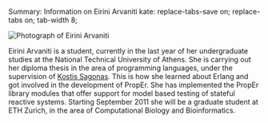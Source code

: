 Summary: Information on Eirini Arvaniti
kate: replace-tabs-save on; replace-tabs on; tab-width 8;

![Photograph of Eirini Arvaniti](/images/eirini.jpg "Eirini Arvaniti")

Eirini Arvaniti is a student, currently in the last year of her undergraduate
studies at the National Technical University of Athens. She is carrying out
her diploma thesis in the area of programming languages, under the supervision
of [Kostis Sagonas](Kostis_Sagonas.html). This is how she learned about
Erlang and  got involved in the development of PropEr. She has implemented the
PropEr library modules that offer support for model based testing of stateful
reactive systems. Starting September 2011 she will be a graduate student at
ETH Zurich, in the area of Computational Biology and Bioinformatics.
